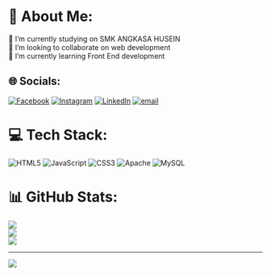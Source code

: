 # 💫 About Me:
🔭 I’m currently studying on SMK ANGKASA HUSEIN<br>👯 I’m looking to collaborate on web development<br>🌱 I’m currently learning Front End development


## 🌐 Socials:
[![Facebook](https://img.shields.io/badge/Facebook-%231877F2.svg?logo=Facebook&logoColor=white)](https://facebook.com/prima.tanjung.165) [![Instagram](https://img.shields.io/badge/Instagram-%23E4405F.svg?logo=Instagram&logoColor=white)](https://instagram.com/imprimm_) [![LinkedIn](https://img.shields.io/badge/LinkedIn-%230077B5.svg?logo=linkedin&logoColor=white)](https://linkedin.com/in/prima-tanjung-043269345) [![email](https://img.shields.io/badge/Email-D14836?logo=gmail&logoColor=white)](mailto:primatanjung767) 

# 💻 Tech Stack:
![HTML5](https://img.shields.io/badge/html5-%23E34F26.svg?style=for-the-badge&logo=html5&logoColor=white) ![JavaScript](https://img.shields.io/badge/javascript-%23323330.svg?style=for-the-badge&logo=javascript&logoColor=%23F7DF1E) ![CSS3](https://img.shields.io/badge/css3-%231572B6.svg?style=for-the-badge&logo=css3&logoColor=white) ![Apache](https://img.shields.io/badge/apache-%23D42029.svg?style=for-the-badge&logo=apache&logoColor=white) ![MySQL](https://img.shields.io/badge/mysql-4479A1.svg?style=for-the-badge&logo=mysql&logoColor=white)
# 📊 GitHub Stats:
![](https://github-readme-stats.vercel.app/api?username=ImPrimmm&theme=shadow_blue&hide_border=false&include_all_commits=false&count_private=false)<br/>
![](https://nirzak-streak-stats.vercel.app/?user=ImPrimmm&theme=shadow_blue&hide_border=false)<br/>
![](https://github-readme-stats.vercel.app/api/top-langs/?username=ImPrimmm&theme=shadow_blue&hide_border=false&include_all_commits=false&count_private=false&layout=compact)

---
[![](https://visitcount.itsvg.in/api?id=ImPrimmm&icon=0&color=13)](https://visitcount.itsvg.in)

<!-- Proudly created with GPRM ( https://gprm.itsvg.in ) -->
